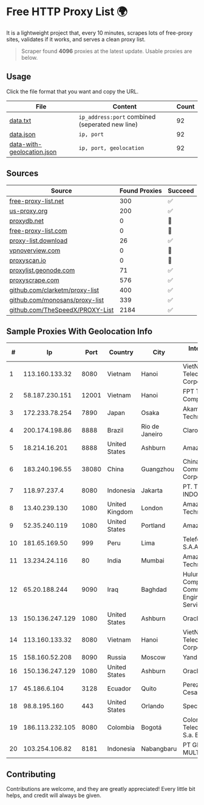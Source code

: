 
# Free HTTP Proxy List 🌍

It is a lightweight project that, every 10 minutes, scrapes lots of free-proxy sites, validates if it works, and serves a clean proxy list.


> Scraper found **4096** proxies at the latest update. Usable proxies are below.

## Usage

Click the file format that you want and copy the URL.


|File|Content|Count|
|----|-------|-----|
|[data.txt](https://raw.githubusercontent.com/themiralay/Proxy-List-World/master/data.txt)|`ip_address:port` combined (seperated new line)|92|
|[data.json](https://raw.githubusercontent.com/themiralay/Proxy-List-World/master/data.json)|`ip, port`|92|
|[data-with-geolocation.json](https://raw.githubusercontent.com/themiralay/Proxy-List-World/master/data-with-geolocation.json)|`ip, port, geolocation`|92|

## Sources

|Source|Found Proxies|Succeed|
|------|-------------|-------|
|[free-proxy-list.net](https://free-proxy-list.net)|300|✅|
|[us-proxy.org](https://www.us-proxy.org)|200|✅|
|[proxydb.net](http://proxydb.net)|0|🚫|
|[free-proxy-list.com](https://free-proxy-list.com/?page=&port=&type%5B%5D=http&type%5B%5D=https&up_time=0&search=Search)|0|🚫|
|[proxy-list.download](https://www.proxy-list.download/HTTP)|26|✅|
|[vpnoverview.com](https://vpnoverview.com/privacy/anonymous-browsing/free-proxy-servers)|0|🚫|
|[proxyscan.io](https://www.proxyscan.io)|0|🚫|
|[proxylist.geonode.com](https://proxylist.geonode.com/api/proxy-list?limit=300&page=1&sort_by=lastChecked&sort_type=desc&protocols=http,https)|71|✅|
|[proxyscrape.com](https://api.proxyscrape.com/v2/?request=displayproxies&protocol=http&timeout=10000&country=all&ssl=all&anonymity=all)|576|✅|
|[github.com/clarketm/proxy-list](https://raw.githubusercontent.com/clarketm/proxy-list/master/proxy-list-raw.txt)|400|✅|
|[github.com/monosans/proxy-list](https://raw.githubusercontent.com/monosans/proxy-list/main/proxies/http.txt)|339|✅|
|[github.com/TheSpeedX/PROXY-List](https://raw.githubusercontent.com/TheSpeedX/PROXY-List/master/http.txt)|2184|✅|


## Sample Proxies With Geolocation Info

|#|Ip|Port|Country|City|Internet Service Provider|
|-|--|----|-------|----|-------------------------|
|1|113.160.133.32|8080|Vietnam|Hanoi|VietNam Post and Telecom Corporation|
|2|58.187.230.151|12001|Vietnam|Hanoi|FPT Telecom Company|
|3|172.233.78.254|7890|Japan|Osaka|Akamai Technologies, Inc.|
|4|200.174.198.86|8888|Brazil|Rio de Janeiro|Claro S.A|
|5|18.214.16.201|8888|United States|Ashburn|Amazon.com, Inc.|
|6|183.240.196.55|38080|China|Guangzhou|China Mobile Communications Corporation|
|7|118.97.237.4|8080|Indonesia|Jakarta|PT. TELKOM INDONESIA|
|8|13.40.239.130|1080|United Kingdom|London|Amazon Technologies Inc.|
|9|52.35.240.119|1080|United States|Portland|Amazon.com, Inc.|
|10|181.65.169.50|999|Peru|Lima|Telefonica del Peru S.A.A.|
|11|13.234.24.116|80|India|Mumbai|Amazon Technologies Inc.|
|12|65.20.188.244|9090|Iraq|Baghdad|Hulum Almustakbal Company for Communication Engineering and Services Ltd|
|13|150.136.247.129|1080|United States|Ashburn|Oracle Corporation|
|14|113.160.133.32|8080|Vietnam|Hanoi|VietNam Post and Telecom Corporation|
|15|158.160.52.208|8090|Russia|Moscow|Yandex.Cloud LLC|
|16|150.136.247.129|1080|United States|Ashburn|Oracle Corporation|
|17|45.186.6.104|3128|Ecuador|Quito|Perez Tito Julio Cesar|
|18|98.8.195.160|443|United States|Orlando|Spectrum|
|19|186.113.232.105|8080|Colombia|Bogotá|Colombia Telecomunicaciones S.a. ESP BIC|
|20|103.254.106.82|8181|Indonesia|Nabangbaru|PT GIGA PATRA MULTIMEDIA|



## Contributing

Contributions are welcome, and they are greatly appreciated! Every
little bit helps, and credit will always be given.

